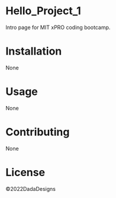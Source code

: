 # Hello_Project_1
Intro page for MIT xPRO coding bootcamp.

# Installation
None

# Usage
None

# Contributing
None

# License
©2022DadaDesigns
